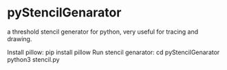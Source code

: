 # pyStencilGenarator
a threshold stencil generator for python, very useful for tracing and drawing. 

Install pillow:
pip install pillow
Run stencil genarator:
cd pyStencilGenarator
python3 stencil.py
